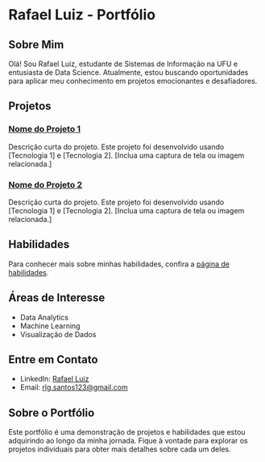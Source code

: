 
# Rafael Luiz - Portfólio

## Sobre Mim
Olá! Sou Rafael Luiz, estudante de Sistemas de Informação na UFU e entusiasta de Data Science. Atualmente, estou buscando oportunidades para aplicar meu conhecimento em projetos emocionantes e desafiadores.

## Projetos

### [Nome do Projeto 1](projetos/projeto1/README.md)

Descrição curta do projeto. Este projeto foi desenvolvido usando [Tecnologia 1] e [Tecnologia 2]. [Inclua uma captura de tela ou imagem relacionada.]

### [Nome do Projeto 2](projetos/projeto2/README.md)

Descrição curta do projeto. Este projeto foi desenvolvido usando [Tecnologia 1] e [Tecnologia 2]. [Inclua uma captura de tela ou imagem relacionada.]

## Habilidades

Para conhecer mais sobre minhas habilidades, confira a [página de habilidades](habilidades.md).

## Áreas de Interesse

- Data Analytics
- Machine Learning
- Visualização de Dados

## Entre em Contato

- LinkedIn: [Rafael Luiz](https://www.linkedin.com/in/rafael-luiz-gon%C3%A7alves-dos-santos-856a15226/)
- Email: rlg.santos123@gmail.com

## Sobre o Portfólio

Este portfólio é uma demonstração de projetos e habilidades que estou adquirindo ao longo da minha jornada. Fique à vontade para explorar os projetos individuais para obter mais detalhes sobre cada um deles.


